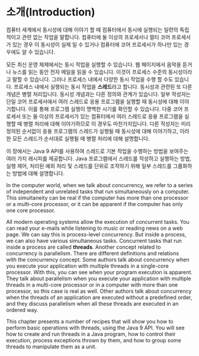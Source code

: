 # 소개(Introduction)

컴퓨터 세계에서 동시성에 대해 이야기 할 때 컴퓨터에서 동시에 실행되는 일련의 독립적이고 관련 없는 작업을 말합니다. 컴퓨터에 둘 이상의 프로세서나 멀티 코어 프로세서가 있는 경우 이 동시성이 실제 일 수 있거나 컴퓨터에 코어 프로세서가 하나만 있는 경우에도 알 수 있습니다.

모든 최신 운영 체제에서는 동시 작업을 실행할 수 있습니다. 웹 페이지에서 음악을 듣거나 뉴스를 읽는 동안 전자 메일을 읽을 수 있습니다. 이것이 프로세스 수준의 동시성이라고 말할 수 있습니다. 그러나 프로세스 내에서 다양한 동시 작업을 수행 할 수도 있습니다. 프로세스 내에서 실행되는 동시 작업을 **스레드**라고 합니다. 동시성과 관련된 또 다른 개념은 병렬 처리입니다. 동시성 개념과는 다른 정의와 관계가 있습니다. 일부 작성자는 단일 코어 프로세서에서 여러 스레드로 응용 프로그램을 실행할 때 동시성에 대해 이야기합니다. 이를 통해 프로그램 실행이 명백한 시기를 확인할 수 있습니다. 다중 코어 프로세서 또는 둘 이상의 프로세서가 있는 컴퓨터에서 여러 스레드로 응용 프로그램을 실행할 때 병렬 처리에 대해 이야기하므로 이 경우도 마찬가지입니다. 다른 작성자는 미리 정의된 순서없이 응용 프로그램의 스레드가 실행될 때 동시성에 대해 이야기하고, 이러한 모든 스레드가 순서대로 실행될 때 병렬 처리에 대해 설명합니다.

이 장에서는 Java 9 API를 사용하여 스레드로 기본 작업을 수행하는 방법을 보여주는 여러 가지 레시피를 제공합니다. Java 프로그램에서 스레드를 작성하고 실행하는 방법, 실행 제어, 처리된 예외 처리 및 스레드를 단위로 조작하기 위해 일부 스레드를 그룹화하는 방법에 대해 설명합니다.

In the computer world, when we talk about concurrency, we refer to a series of independent and unrelated tasks that run simultaneously on a computer. This simultaneity can be real if the computer has more than one processor or a multi-core processor, or it can be apparent if the computer has only one core processor.

All modern operating systems allow the execution of concurrent tasks. You can read your e-mails while listening to music or reading news on a web page. We can say this is process-level concurrency. But inside a process, we can also have various simultaneous tasks. Concurrent tasks that run inside a process are called **threads**. Another concept related to concurrency is parallelism. There are different definitions and relations with the concurrency concept. Some authors talk about concurrency when you execute your application with multiple threads in a single-core processor. With this, you can see when your program execution is apparent. They talk about parallelism when you execute your application with multiple threads in a multi-core processor or in a computer with more than one processor, so this case is real as well. Other authors talk about concurrency when the threads of an application are executed without a predefined order, and they discuss parallelism when all these threads are executed in an ordered way.

This chapter presents a number of recipes that will show you how to perform basic operations with threads, using the Java 9 API. You will see how to create and run threads in a Java program, how to control their execution, process exceptions thrown by them, and how to group some threads to manipulate them as a unit.